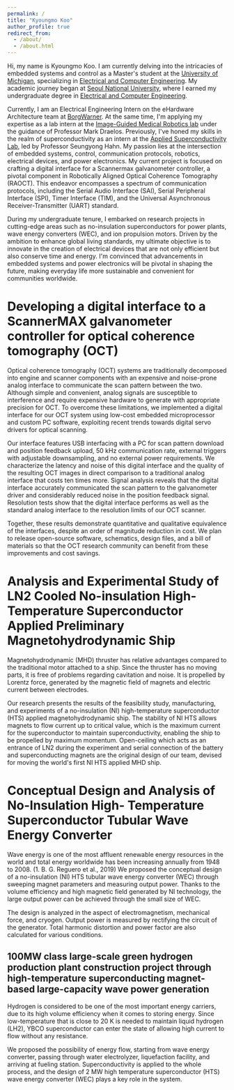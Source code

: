 ```yaml
---
permalink: /
title: "Kyoungmo Koo"
author_profile: true
redirect_from: 
  - /about/
  - /about.html
---
```


Hi, my name is Kyoungmo Koo. I am currently delving into the intricacies of embedded systems and control as a Master's student at the [University of Michigan](https://umich.edu/), specializing in [Electrical and Computer Engineering](https://ece.engin.umich.edu/). My academic journey began at [Seoul National University](https://en.snu.ac.kr/index.html), where I earned my undergraduate degree in [Electrical and Computer Engineering](http://ee.snu.ac.kr/en). 

Currently, I am an Electrical Engineering Intern on the eHardware Architecture team at [BorgWarner](https://www.borgwarner.com/home). At the same time, I'm applying my expertise as a lab intern at the [Image-Guided Medical Robotics lab](https://medical.robotics.umich.edu/) under the guidance of Professor Mark Draelos. Previously, I've honed my skills in the realm of superconductivity as an intern at the [Applied Superconductivity Lab](http://asl.snu.ac.kr/), led by Professor Seungyong Hahn. 
My passion lies at the intersection of embedded systems, control, communication protocols, robotics, electrical devices, and power electronics. My current project is focused on crafting a digital interface for a Scannermax galvanometer controller, a pivotal component in Robotically Aligned Optical Coherence Tomography (RAOCT). This endeavor encompasses a spectrum of communication protocols, including the Serial Audio Interface (SAI), Serial Peripheral Interface (SPI), Timer Interface (TIM), and the Universal Asynchronous Receiver-Transmitter (UART) standard.

During my undergraduate tenure, I embarked on research projects in cutting-edge areas such as no-insulation superconductors for power plants, wave energy converters (WEC), and ion propulsion motors.
Driven by the ambition to enhance global living standards, my ultimate objective is to innovate in the creation of electrical devices that are not only efficient but also conserve time and energy. I'm convinced that advancements in embedded systems and power electronics will be pivotal in shaping the future, making everyday life more sustainable and convenient for communities worldwide.

Developing a digital interface to a ScannerMAX galvanometer controller for optical coherence tomography (OCT)
======
Optical coherence tomography (OCT) systems are traditionally decomposed into engine and scanner components with an expensive and noise-prone analog interface to communicate the scan pattern between the two. Although simple and convenient, analog signals are susceptible to interference and require expensive hardware to generate with appropriate precision for OCT. To overcome these limitations, we implemented a digital interface for our OCT system using low-cost embedded microprocessor and custom PC software, exploiting recent trends towards digital servo drivers for optical scanning. 

Our interface features USB interfacing with a PC for scan pattern download and position feedback upload, 50 kHz communication rate, external triggers with adjustable downsampling, and no external power requirements. We characterize the latency and noise of this digital interface and the quality of the resulting OCT images in direct comparison to a traditional analog interface that costs ten times more. Signal analysis reveals that the digital interface accurately
communicated the scan pattern to the galvanometer driver and considerably reduced noise in the position feedback signal. Resolution tests show that the digital interface performs as well as the standard analog interface to the resolution limits of our OCT scanner. 

Together, these results demonstrate quantitative and qualitative equivalence of the interfaces, despite an order of magnitude reduction in cost. We plan to release open-source software, schematics, design files, and a bill of materials so that the OCT research community can benefit from these improvements and cost savings.


Analysis and Experimental Study of LN2 Cooled No-insulation High-Temperature Superconductor Applied Preliminary Magnetohydrodynamic Ship
======
Magnetohydrodynamic (MHD) thruster has relative advantages compared to the traditional motor attached to a ship. Since the thruster has no moving parts, it is free of problems regarding cavitation and noise. It is propelled by Lorentz force, generated by the magnetic field of magnets and electric current between electrodes.

Our research presents the results of the feasibility study, manufacturing, and experiments of a no-insulation (NI) high-temperature superconductor (HTS) applied magnetohydrodynamic ship. The stability of NI HTS allows magnets to flow current up to critical value, which is the maximum current for the superconductor to maintain superconductivity, enabling the ship to be propelled by maximum momentum. Open-ceiling which acts as an entrance of LN2 during the experiment and serial connection of the battery and superconducting magnets are the original design of our team, devised for moving the world's first NI HTS applied MHD ship.

Conceptual Design and Analysis of No-Insulation High- Temperature Superconductor Tubular Wave Energy Converter
======
Wave energy is one of the most affluent renewable energy resources in the world and total energy worldwide has been increasing annually from 1948 to 2008. (1. B. G. Reguero et al., 2019) 
We proposed the conceptual design of a no-insulation (NI) HTS tubular wave energy converter (WEC) through sweeping magnet parameters and measuring output power. Thanks to the volume efficiency and high magnetic field generated by NI technology, the large output power can be achieved through the small size of WEC. 

The design is analyzed in the aspect of electromagnetism, mechanical force, and cryogen. Output power is measured by rectifying the circuit of the generator. Total harmonic distortion and power factor are also calculated for various conditions.

100MW class large-scale green hydrogen production plant construction project through high-temperature superconducting magnet-based large-capacity wave power generation
------
Hydrogen is considered to be one of the most important energy carriers, due to its high volume efficiency when it comes to storing energy. Since low-temperature that is close to 20 K is needed to maintain liquid hydrogen (LH2), YBCO superconductor can enter the state of allowing high current to flow without any resistance.

We proposed the possibility of energy flow, starting from wave energy converter, passing through water electrolyzer, liquefaction facility, and arriving at fueling station. Superconductivity is applied to the whole process, and the design of 2 MW high temperature superconductor (HTS) wave energy converter (WEC) plays a key role in the system. 
